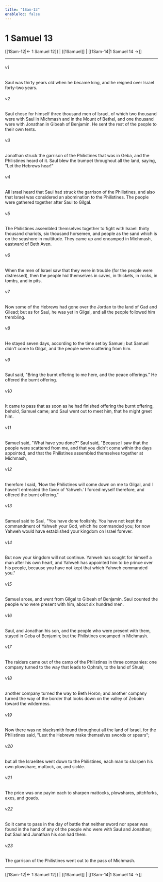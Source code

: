 ```yaml
---
title: "1Sam-13"
enableToc: false
---
```

# 1 Samuel 13

[[1Sam-12|← 1 Samuel 12]] | [[1Samuel]] | [[1Sam-14|1 Samuel 14 →]]
***



###### v1 
Saul was thirty years old when he became king, and he reigned over Israel forty-two years. 

###### v2 
Saul chose for himself three thousand men of Israel, of which two thousand were with Saul in Michmash and in the Mount of Bethel, and one thousand were with Jonathan in Gibeah of Benjamin. He sent the rest of the people to their own tents. 

###### v3 
Jonathan struck the garrison of the Philistines that was in Geba, and the Philistines heard of it. Saul blew the trumpet throughout all the land, saying, "Let the Hebrews hear!" 

###### v4 
All Israel heard that Saul had struck the garrison of the Philistines, and also that Israel was considered an abomination to the Philistines. The people were gathered together after Saul to Gilgal. 

###### v5 
The Philistines assembled themselves together to fight with Israel: thirty thousand chariots, six thousand horsemen, and people as the sand which is on the seashore in multitude. They came up and encamped in Michmash, eastward of Beth Aven. 

###### v6 
When the men of Israel saw that they were in trouble (for the people were distressed), then the people hid themselves in caves, in thickets, in rocks, in tombs, and in pits. 

###### v7 
Now some of the Hebrews had gone over the Jordan to the land of Gad and Gilead; but as for Saul, he was yet in Gilgal, and all the people followed him trembling. 

###### v8 
He stayed seven days, according to the time set by Samuel; but Samuel didn't come to Gilgal, and the people were scattering from him. 

###### v9 
Saul said, "Bring the burnt offering to me here, and the peace offerings." He offered the burnt offering. 

###### v10 
It came to pass that as soon as he had finished offering the burnt offering, behold, Samuel came; and Saul went out to meet him, that he might greet him. 

###### v11 
Samuel said, "What have you done?" Saul said, "Because I saw that the people were scattered from me, and that you didn't come within the days appointed, and that the Philistines assembled themselves together at Michmash, 

###### v12 
therefore I said, 'Now the Philistines will come down on me to Gilgal, and I haven't entreated the favor of Yahweh.' I forced myself therefore, and offered the burnt offering." 

###### v13 
Samuel said to Saul, "You have done foolishly. You have not kept the commandment of Yahweh your God, which he commanded you; for now Yahweh would have established your kingdom on Israel forever. 

###### v14 
But now your kingdom will not continue. Yahweh has sought for himself a man after his own heart, and Yahweh has appointed him to be prince over his people, because you have not kept that which Yahweh commanded you." 

###### v15 
Samuel arose, and went from Gilgal to Gibeah of Benjamin. Saul counted the people who were present with him, about six hundred men. 

###### v16 
Saul, and Jonathan his son, and the people who were present with them, stayed in Geba of Benjamin; but the Philistines encamped in Michmash. 

###### v17 
The raiders came out of the camp of the Philistines in three companies: one company turned to the way that leads to Ophrah, to the land of Shual; 

###### v18 
another company turned the way to Beth Horon; and another company turned the way of the border that looks down on the valley of Zeboim toward the wilderness. 

###### v19 
Now there was no blacksmith found throughout all the land of Israel, for the Philistines said, "Lest the Hebrews make themselves swords or spears"; 

###### v20 
but all the Israelites went down to the Philistines, each man to sharpen his own plowshare, mattock, ax, and sickle. 

###### v21 
The price was one payim each to sharpen mattocks, plowshares, pitchforks, axes, and goads. 

###### v22 
So it came to pass in the day of battle that neither sword nor spear was found in the hand of any of the people who were with Saul and Jonathan; but Saul and Jonathan his son had them. 

###### v23 
The garrison of the Philistines went out to the pass of Michmash.

***
[[1Sam-12|← 1 Samuel 12]] | [[1Samuel]] | [[1Sam-14|1 Samuel 14 →]]
